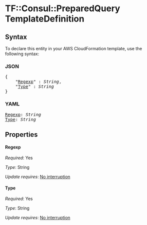 # TF::Consul::PreparedQuery TemplateDefinition

## Syntax

To declare this entity in your AWS CloudFormation template, use the following syntax:

### JSON

<pre>
{
    "<a href="#regexp" title="Regexp">Regexp</a>" : <i>String</i>,
    "<a href="#type" title="Type">Type</a>" : <i>String</i>
}
</pre>

### YAML

<pre>
<a href="#regexp" title="Regexp">Regexp</a>: <i>String</i>
<a href="#type" title="Type">Type</a>: <i>String</i>
</pre>

## Properties

#### Regexp

_Required_: Yes

_Type_: String

_Update requires_: [No interruption](https://docs.aws.amazon.com/AWSCloudFormation/latest/UserGuide/using-cfn-updating-stacks-update-behaviors.html#update-no-interrupt)

#### Type

_Required_: Yes

_Type_: String

_Update requires_: [No interruption](https://docs.aws.amazon.com/AWSCloudFormation/latest/UserGuide/using-cfn-updating-stacks-update-behaviors.html#update-no-interrupt)

